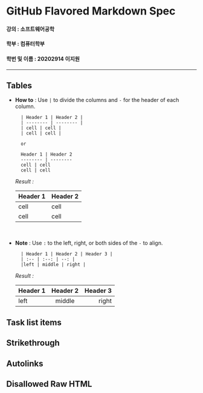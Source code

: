 # GitHub Flavored Markdown Spec

#### 강의 : 소프트웨어공학
#### 학부 : 컴퓨터학부
#### 학번 및 이름 : 20202914 이지원

---

## Tables
- **How to** : Use `|` to divide the columns and `-` for the header of each column.

        | Header 1 | Header 2 |
        | -------- | -------- |
        | cell | cell |
        | cell | cell |
        
        or
        
        Header 1 | Header 2
        -------- | --------
        cell | cell
        cell | cell

    *Result :*
    
    Header 1 | Header 2
    -------- | --------
    cell | cell
    cell | cell
 
 <br>

- **Note** : Use `:` to the left, right, or both sides of the `-` to align.

        | Header 1 | Header 2 | Header 3 |
        | :-- | :--: | --: |
        |left | middle | right |

    *Result :*

     | Header 1 | Header 2 | Header 3 |
     | :-- | :--: | --: |
     |left | middle | right |


## Task list items

## Strikethrough

## Autolinks

## Disallowed Raw HTML

